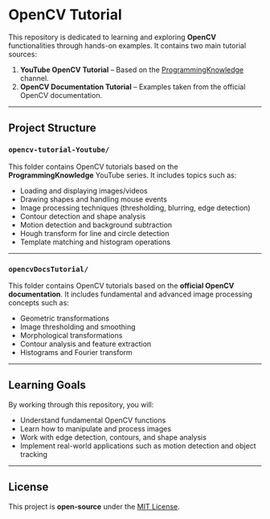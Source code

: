 # **OpenCV Tutorial**  

This repository is dedicated to learning and exploring **OpenCV** functionalities through hands-on examples. It contains two main tutorial sources:  

1. **YouTube OpenCV Tutorial** – Based on the [ProgrammingKnowledge](https://www.youtube.com/@ProgrammingKnowledge) channel.  
2. **OpenCV Documentation Tutorial** – Examples taken from the official OpenCV documentation.  

---

## **Project Structure**  

### `opencv-tutorial-Youtube/`  
This folder contains OpenCV tutorials based on the **ProgrammingKnowledge** YouTube series. It includes topics such as:  

- Loading and displaying images/videos  
- Drawing shapes and handling mouse events  
- Image processing techniques (thresholding, blurring, edge detection)  
- Contour detection and shape analysis  
- Motion detection and background subtraction  
- Hough transform for line and circle detection  
- Template matching and histogram operations  

---

### `opencvDocsTutorial/`  
This folder contains OpenCV tutorials based on the **official OpenCV documentation**. It includes fundamental and advanced image processing concepts such as:  

- Geometric transformations  
- Image thresholding and smoothing  
- Morphological transformations  
- Contour analysis and feature extraction  
- Histograms and Fourier transform  


---

## **Learning Goals**  
By working through this repository, you will:  
- Understand fundamental OpenCV functions  
- Learn how to manipulate and process images  
- Work with edge detection, contours, and shape analysis   
- Implement real-world applications such as motion detection and object tracking  

---

## **License**  
This project is **open-source** under the [MIT License](LICENSE).
